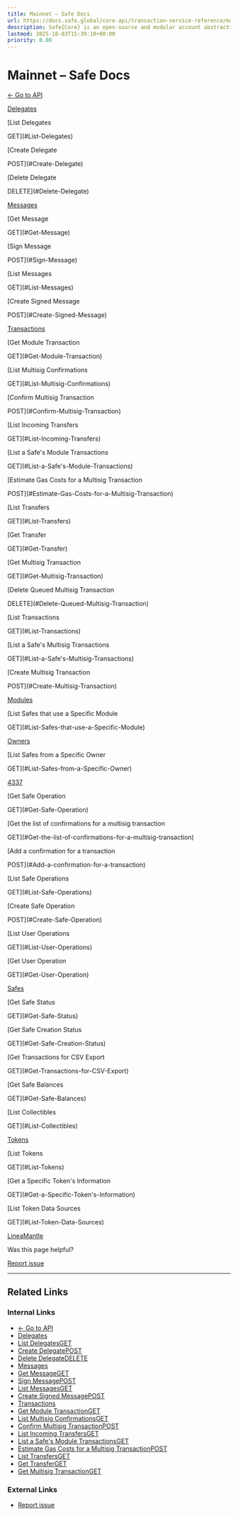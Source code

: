```yaml
---
title: Mainnet – Safe Docs
url: https://docs.safe.global/core-api/transaction-service-reference/mainnet
description: Safe{Core} is an open-source and modular account abstraction stack. Learn about its features and how to use it.
lastmod: 2025-10-03T15:39:10+00:00
priority: 0.80
---
```


# Mainnet – Safe Docs

[← Go to API](/core-api/transaction-service-overview)

[Delegates](#Delegates)

[List Delegates

GET](#List-Delegates)

[Create Delegate

POST](#Create-Delegate)

[Delete Delegate

DELETE](#Delete-Delegate)

[Messages](#Messages)

[Get Message

GET](#Get-Message)

[Sign Message

POST](#Sign-Message)

[List Messages

GET](#List-Messages)

[Create Signed Message

POST](#Create-Signed-Message)

[Transactions](#Transactions)

[Get Module Transaction

GET](#Get-Module-Transaction)

[List Multisig Confirmations

GET](#List-Multisig-Confirmations)

[Confirm Multisig Transaction

POST](#Confirm-Multisig-Transaction)

[List Incoming Transfers

GET](#List-Incoming-Transfers)

[List a Safe's Module Transactions

GET](#List-a-Safe's-Module-Transactions)

[Estimate Gas Costs for a Multisig Transaction

POST](#Estimate-Gas-Costs-for-a-Multisig-Transaction)

[List Transfers

GET](#List-Transfers)

[Get Transfer

GET](#Get-Transfer)

[Get Multisig Transaction

GET](#Get-Multisig-Transaction)

[Delete Queued Multisig Transaction

DELETE](#Delete-Queued-Multisig-Transaction)

[List Transactions

GET](#List-Transactions)

[List a Safe's Multisig Transactions

GET](#List-a-Safe's-Multisig-Transactions)

[Create Multisig Transaction

POST](#Create-Multisig-Transaction)

[Modules](#Modules)

[List Safes that use a Specific Module

GET](#List-Safes-that-use-a-Specific-Module)

[Owners](#Owners)

[List Safes from a Specific Owner

GET](#List-Safes-from-a-Specific-Owner)

[4337](#4337)

[Get Safe Operation

GET](#Get-Safe-Operation)

[Get the list of confirmations for a multisig transaction

GET](#Get-the-list-of-confirmations-for-a-multisig-transaction)

[Add a confirmation for a transaction

POST](#Add-a-confirmation-for-a-transaction)

[List Safe Operations

GET](#List-Safe-Operations)

[Create Safe Operation

POST](#Create-Safe-Operation)

[List User Operations

GET](#List-User-Operations)

[Get User Operation

GET](#Get-User-Operation)

[Safes](#Safes)

[Get Safe Status

GET](#Get-Safe-Status)

[Get Safe Creation Status

GET](#Get-Safe-Creation-Status)

[Get Transactions for CSV Export

GET](#Get-Transactions-for-CSV-Export)

[Get Safe Balances

GET](#Get-Safe-Balances)

[List Collectibles

GET](#List-Collectibles)

[Tokens](#Tokens)

[List Tokens

GET](#List-Tokens)

[Get a Specific Token's Information

GET](#Get-a-Specific-Token's-Information)

[List Token Data Sources

GET](#List-Token-Data-Sources)

[Linea](/core-api/transaction-service-reference/linea "Linea")[Mantle](/core-api/transaction-service-reference/mantle "Mantle")

Was this page helpful?

[Report issue](https://github.com/safe-global/safe-docs/issues/new?assignees=&labels=nextra-feedback&projects=&template=nextra-feedback.yml&title=%5BFeedback%5D+)

---

## Related Links

### Internal Links

- [← Go to API](https://docs.safe.global/core-api/transaction-service-overview)
- [Delegates](https://docs.safe.global/core-api/transaction-service-reference/mainnet)
- [List DelegatesGET](https://docs.safe.global/core-api/transaction-service-reference/mainnet)
- [Create DelegatePOST](https://docs.safe.global/core-api/transaction-service-reference/mainnet)
- [Delete DelegateDELETE](https://docs.safe.global/core-api/transaction-service-reference/mainnet)
- [Messages](https://docs.safe.global/core-api/transaction-service-reference/mainnet)
- [Get MessageGET](https://docs.safe.global/core-api/transaction-service-reference/mainnet)
- [Sign MessagePOST](https://docs.safe.global/core-api/transaction-service-reference/mainnet)
- [List MessagesGET](https://docs.safe.global/core-api/transaction-service-reference/mainnet)
- [Create Signed MessagePOST](https://docs.safe.global/core-api/transaction-service-reference/mainnet)
- [Transactions](https://docs.safe.global/core-api/transaction-service-reference/mainnet)
- [Get Module TransactionGET](https://docs.safe.global/core-api/transaction-service-reference/mainnet)
- [List Multisig ConfirmationsGET](https://docs.safe.global/core-api/transaction-service-reference/mainnet)
- [Confirm Multisig TransactionPOST](https://docs.safe.global/core-api/transaction-service-reference/mainnet)
- [List Incoming TransfersGET](https://docs.safe.global/core-api/transaction-service-reference/mainnet)
- [List a Safe's Module TransactionsGET](https://docs.safe.global/core-api/transaction-service-reference/mainnet)
- [Estimate Gas Costs for a Multisig TransactionPOST](https://docs.safe.global/core-api/transaction-service-reference/mainnet)
- [List TransfersGET](https://docs.safe.global/core-api/transaction-service-reference/mainnet)
- [Get TransferGET](https://docs.safe.global/core-api/transaction-service-reference/mainnet)
- [Get Multisig TransactionGET](https://docs.safe.global/core-api/transaction-service-reference/mainnet)

### External Links

- [Report issue](https://github.com/safe-global/safe-docs/issues/new?assignees=&labels=nextra-feedback&projects=&template=nextra-feedback.yml&title=%5BFeedback%5D+)
